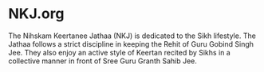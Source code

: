 # NKJ.org
The Nihskam Keertanee Jathaa (NKJ) is dedicated to the Sikh lifestyle. The Jathaa follows a strict discipline in keeping the Rehit of Guru Gobind Singh Jee. They also enjoy an active style of Keertan recited by Sikhs in a collective manner in front of Sree Guru Granth Sahib Jee.  
